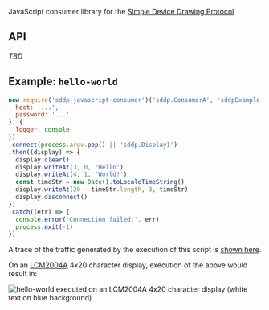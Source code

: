 JavaScript consumer library for the [Simple Device Drawing Protocol](https://sddp.electricsheep.co)

## API

_TBD_

## Example: `hello-world`

```javascript
new require('sddp-javascript-consumer')('sddp.ConsumerA', 'sddpExample', { 
  host: '...', 
  password: '...' 
}, { 
  logger: console
})
.connect(process.argv.pop() || 'sddp.Display1')
.then((display) => {
  display.clear()
  display.writeAt(3, 0, 'Hello')
  display.writeAt(4, 1, 'World!')
  const timeStr = new Date().toLocaleTimeString()
  display.writeAt(20 - timeStr.length, 3, timeStr)
  display.disconnect()
})
.catch((err) => {
  console.error('Connection failed:', err)
  process.exit(-1)
})
```

A trace of the traffic generated by the execution of this script is [shown here](https://github.com/sdd-protocol/specification#full-example-transcript).

On an [LCM2004A](https://github.com/sdd-protocol/arduino-vendor/blob/main/interfaces/LCM2004A_I2C.h) 4x20 character display, execution of the above would result in:

![`hello-world` executed on an LCM2004A 4x20 character display (white text on blue background)](https://sddp.electricsheep.co/hw1.png)